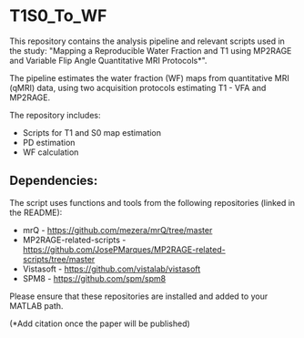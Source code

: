 # T1S0_To_WF

This repository contains the analysis pipeline and relevant scripts used in the study: "Mapping a Reproducible Water Fraction and T1 using MP2RAGE and Variable Flip Angle Quantitative MRI Protocols*".

The pipeline estimates the water fraction (WF) maps from quantitative MRI (qMRI) data, using two acquisition protocols estimating T1 - VFA and MP2RAGE.

The repository includes:
- Scripts for T1 and S0 map estimation
- PD estimation
- WF calculation



## Dependencies:
The script uses functions and tools from the following repositories (linked in the README):
 - mrQ - https://github.com/mezera/mrQ/tree/master
 - MP2RAGE-related-scripts - https://github.com/JosePMarques/MP2RAGE-related-scripts/tree/master
 - Vistasoft - https://github.com/vistalab/vistasoft
 - SPM8 - https://github.com/spm/spm8

Please ensure that these repositories are installed and added to your MATLAB path.


(*Add citation once the paper will be published)
